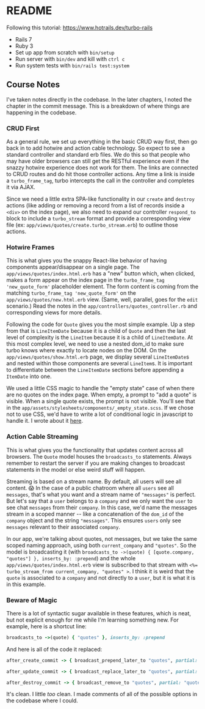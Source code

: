 # README

Following this tutorial: https://www.hotrails.dev/turbo-rails

* Rails 7
* Ruby 3
* Set up app from scratch with `bin/setup`
* Run server with `bin/dev` and kill with `ctrl c`
* Run system tests with `bin/rails test:system`

## Course Notes
I've taken notes directly in the codebase. In the later chapters, I noted the chapter in the commit message. This is a breakdown of where things are happening in the codebase.

### CRUD First
As a general rule, we set up everything in the basic CRUD way first, then go back in to add hotwire and action cable technology. So expect to see a standard controller and standard erb files. We do this so that people who may have older browsers can still get the RESTful experience even if the snazzy hotwire experience does not work for them. The links are connected to CRUD routes and do hit those controller actions. Any time a link is inside a `turbo_frame_tag`, turbo intercepts the call in the controller and completes it via AJAX.

Since we need a little extra SPA-like functionality in our `create` and `destroy` actions (like adding or removing a record from a list of records inside a `<div>` on the index page), we also need to expand our controller `respond_to` block to include a `turbo_stream` format and provide a corresponding view file (ex: `app/views/quotes/create.turbo_stream.erb`) to outline those actions.

### Hotwire Frames
This is what gives you the snappy React-like behavior of having components appear/disappear on a single page. The `app/views/quotes/index.html.erb` has a "new" button which, when clicked, makes a form appear on the index page in the `turbo_frame_tag 'new_quote_form'` placeholder element. The form content is coming from the matching `turbo_frame_tag 'new_quote_form'` on the `app/views/quotes/new.html.erb` view. (Same, well, parallel, goes for the `edit` scenario.) Read the notes in the `app/controllers/quotes_controller.rb` and corresponding views for more details.

Following the code for `Quote` gives you the most simple example. Up a step from that is `LineItemDate` because it is a child of `Quote` and then the last level of complexity is the `LineItem` because it is a child of `LineItemDate`. At this most complex level, we need to use a nested dom_id to make sure turbo knows where exactly to locate nodes on the DOM. On the `app/views/quotes/show.html.erb` page, we display several `LineItemDate`s and nested within those components are several `LineItem`s. It is important to differentiate between the `LineItemDate` sections before appending a `ItemDate` into  one.

We used a little CSS magic to handle the "empty state" case of when there are no quotes on the index page. When empty, a prompt to "add a quote" is visible. When a single quote exists, the prompt is not visible. You'll see that in the `app/assets/stylesheets/components/_empty_state.scss`. If we chose not to use CSS, we'd have to write a lot of conditional logic in javascript to handle it. I wrote about it [here](https://lortza.github.io/2022/10/20/css-only-child.html).

### Action Cable Streaming
This is what gives you the functionality that updates content across all browsers. The `Quote` model houses the `broadcasts_to` statements. Always remember to restart the server if you are making changes to broadcast statements in the model or else weird stuff will happen.

Streaming is based on a stream name. By default, all users will see all content. :scream: In the case of a public chatroom where all `users` see all `messages`, that's what you want and a stream name of `"messages"` is perfect. But let's say that a `user` belongs to a `company` and we only want the `user` to see chat `messages` from their `company`. In this case, we'd name the messages stream in a scoped manner -- like a concatenation of the `dom_id` of the `company` object and the string `"messages"`. This ensures `users` only see `messages` relevant to their associated `company`.

In our app, we're talking about quotes, not messages, but we take the same scoped naming approach, using both `current_company` and `"quotes"`. So the model is broadcasting it (with `broadcasts_to ->(quote) { [quote.company, "quotes"] }, inserts_by: :prepend`) and the whole `app/views/quotes/index.html.erb` view is subscribed to that stream with `<%= turbo_stream_from current_company, "quotes" >`. I think it is weird that the `quote` is associated to a `company` and not directly to a `user`, but it is what it is in this example.

### Beware of Magic
There is a lot of syntactic sugar available in these features, which is neat, but not explicit enough for me while I'm learning something new. For example, here is a shortcut line:
```ruby
broadcasts_to ->(quote) { "quotes" }, inserts_by: :prepend
```
And here is all of the code it replaced:
```ruby
after_create_commit -> { broadcast_prepend_later_to "quotes", partial: "quotes/quote", locals: { quote: self }, target: "quotes" }

after_update_commit -> { broadcast_replace_later_to "quotes", partial: "quotes/quote", locals: { quote: self }, target: "quotes" }

after_destroy_commit -> { broadcast_remove_to "quotes", partial: "quotes/quote", locals: { quote: self }, target: "quotes" }
```
It's clean. I little _too_ clean. I made comments of all of the possible options in the codebase where I could.
